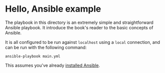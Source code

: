 # Hello, Ansible example

The playbook in this directory is an extremely simple and straightforward Ansible playbook. It introduce the book's reader to the basic concepts of Ansible.

It is all configured to be run against `localhost` using a `local` connection, and can be run with the following command:

    ansible-playbook main.yml

This assumes you've already [installed Ansible](https://docs.ansible.com/ansible/latest/installation_guide/intro_installation.html).
